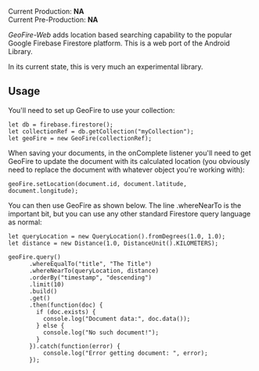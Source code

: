 Current Production: **NA**<br>
Current Pre-Production: **NA**<br>

_GeoFire-Web_ adds location based searching capability to the popular Google Firebase Firestore platform. This is a web port of the Android Library.

In its current state, this is very much an experimental library.

## Usage
You'll need to set up GeoFire to use your collection:

```
let db = firebase.firestore();
let collectionRef = db.getCollection("myCollection");
let geoFire = new GeoFire(collectionRef);
```

When saving your documents, in the onComplete listener you'll need to get GeoFire to update the document with its calculated location (you obviously need to replace the document with whatever object you're working with):

```
geoFire.setLocation(document.id, document.latitude, document.longitude);
```

You can then use GeoFire as shown below. The line .whereNearTo is the important bit, but you can use any
other standard Firestore query language as normal:

```
let queryLocation = new QueryLocation().fromDegrees(1.0, 1.0);
let distance = new Distance(1.0, DistanceUnit().KILOMETERS);

geoFire.query()
      .whereEqualTo("title", "The Title")
      .whereNearTo(queryLocation, distance)
      .orderBy("timestamp", "descending")
      .limit(10)
      .build()
      .get()
      .then(function(doc) {
        if (doc.exists) {
          console.log("Document data:", doc.data());
        } else {
          console.log("No such document!");
        }
      }).catch(function(error) {
          console.log("Error getting document: ", error);
      });
```
